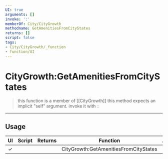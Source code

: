 ```yaml
---
UI: true
arguments: []
invoke: ':'
memberOf: City/CityGrowth
methodname: GetAmenitiesFromCityStates
returns: []
script: false
tags:
- City/CityGrowth/_function
- function/UI
---
```

# CityGrowth:GetAmenitiesFromCityStates
> this function is a member of [[CityGrowth]]
> this method expects an implicit "self" argument. invoke it with `:`
-----
## Usage
|  UI | Script | Returns | Function | Arguments |
|:---:|:------:|-------:|:--------:|:---------|
|✓| ||CityGrowth:GetAmenitiesFromCityStates||
